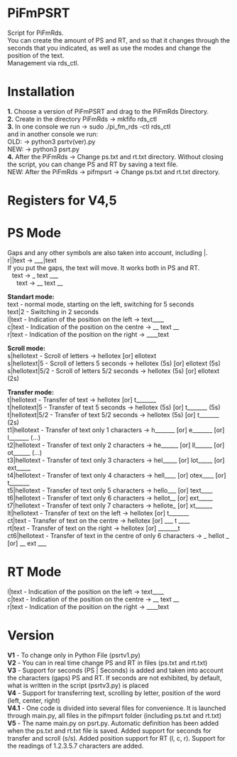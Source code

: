 # PiFmPSRT
Script for PiFmRds.  
You can create the amount of PS and RT, and so that it changes through the seconds that you indicated, as well as use the modes and change the position of the text.  
Management via rds_ctl.  

# Installation
**1.** Choose a version of PiFmPSRT and drag to the PiFmRds Directory.  
**2.** Create in the directory PiFmRds -> mkfifo rds_ctl  
**3.** In one console we run -> sudo ./pi_fm_rds -ctl rds_ctl  
and in another console we run:  
OLD: -> python3 psrtv(ver).py   
NEW: -> python3 psrt.py  
**4.** After the PiFmRds -> Change ps.txt and rt.txt directory. Without closing the script, you can change PS and RT by saving a text file.  
NEW: After the PiFmRds -> pifmpsrt -> Change ps.txt and rt.txt directory.  

# Registers for V4,5
# **PS Mode**  
Gaps and any other symbols are also taken into account, including |.  
r||text -> ___|text  
If you put the gaps, the text will move. It works both in PS and RT.  
⠀text -> _ text ___  
⠀⠀text -> __ text __  

**Standart mode:**  
text - normal mode, starting on the left, switching for 5 seconds  
text|2 - Switching in 2 seconds  
l|text - Indication of the position on the left -> text____  
c|text - Indication of the position on the centre -> __ text __  
r|text - Indication of the position on the right -> ____text  

**Scroll mode:**  
s|hellotext - Scroll of letters -> hellotex [or] ellotext  
s|hellotext|5 - Scroll of letters 5 seconds -> hellotex (5s) [or] ellotext (5s)  
s|hellotext|5/2 - Scroll of letters 5/2 seconds -> hellotex (5s) [or] ellotext (2s)  

**Transfer mode:**  
t|hellotext - Transfer of text -> hellotex [or] t_______  
t|hellotext|5 - Transfer of text 5 seconds -> hellotex (5s) [or] t_______ (5s)  
t|hellotext|5/2 - Transfer of text 5/2 seconds -> hellotex (5s) [or] t_______ (2s)  
t1|hellotext - Transfer of text only 1 characters -> h_______ [or] e_______ [or] l_______ (...)  
t2|hellotext - Transfer of text only 2 characters -> he______ [or] ll______ [or] ot______ (...)  
t3|hellotext - Transfer of text only 3 characters -> hel_____ [or] lot_____ [or] ext_____  
t4|hellotext - Transfer of text only 4 characters -> hell____ [or] otex____ [or] t_______  
t5|hellotext - Transfer of text only 5 characters -> hello___ [or] text____  
t6|hellotext - Transfer of text only 6 characters -> hellot__ [or] ext_____  
t7|hellotext - Transfer of text only 7 characters -> hellote_ [or] xt______  
lt|hellotext - Transfer of text on the left -> hellotex [or] t_______  
ct|text - Transfer of text on the centre -> hellotex [or] ___ t ____  
rt|text - Transfer of text on the right -> hellotex [or] _______t  
ct6|hellotext - Transfer of text in the centre of only 6 characters -> _ hellot _ [or] __ ext ___

# **RT Mode**  
l|text - Indication of the position on the left -> text____  
c|text - Indication of the position on the centre -> __ text __  
r|text - Indication of the position on the right -> ____text 

# Version
**V1** - To change only in Python File (psrtv1.py)  
**V2** - You can in real time change PS and RT in files (ps.txt and rt.txt)  
**V3** - Support for seconds (PS | Seconds) is added and taken into account the characters (gaps) PS and RT. If seconds are not exhibited, by default, what is written in the script (psrtv3.py) is placed    
**V4** - Support for transferring text, scrolling by letter, position of the word (left, center, right)  
**V4.1** - One code is divided into several files for convenience. It is launched through main.py, all files in the pifmpsrt folder (including ps.txt and rt.txt)  
**V5** - The name main.py on psrt.py. Automatic definition has been added when the ps.txt and rt.txt file is saved. Added support for seconds for transfer and scroll (s/s). Added position support for RT (l, c, r). Support for the readings of 1.2.3.5.7 characters are added.  
